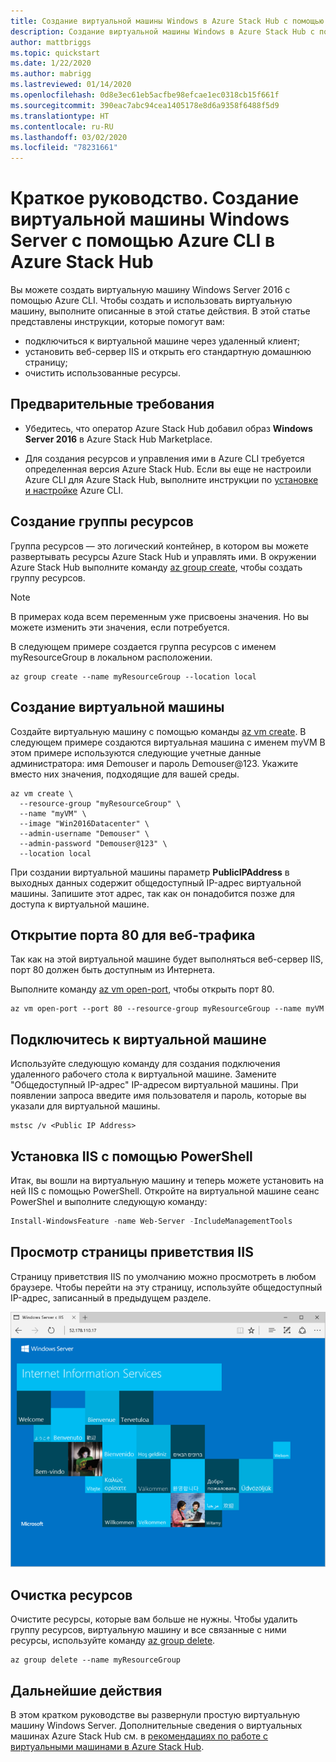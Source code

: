 ```yaml
---
title: Создание виртуальной машины Windows в Azure Stack Hub с помощью Azure CLI
description: Создание виртуальной машины Windows в Azure Stack Hub с помощью Azure CLI
author: mattbriggs
ms.topic: quickstart
ms.date: 1/22/2020
ms.author: mabrigg
ms.lastreviewed: 01/14/2020
ms.openlocfilehash: 0d8e3ec61eb5acfbe98efcae1ec0318cb15f661f
ms.sourcegitcommit: 390eac7abc94cea1405178e8d6a9358f6488f5d9
ms.translationtype: HT
ms.contentlocale: ru-RU
ms.lasthandoff: 03/02/2020
ms.locfileid: "78231661"
---
```

# <a name="quickstart-create-a-windows-server-virtual-machine-using-azure-cli-in-azure-stack-hub"></a>Краткое руководство. Создание виртуальной машины Windows Server с помощью Azure CLI в Azure Stack Hub

Вы можете создать виртуальную машину Windows Server 2016 с помощью Azure CLI. Чтобы создать и использовать виртуальную машину, выполните описанные в этой статье действия. В этой статье представлены инструкции, которые помогут вам:

* подключиться к виртуальной машине через удаленный клиент;
* установить веб-сервер IIS и открыть его стандартную домашнюю страницу;
* очистить использованные ресурсы.

## <a name="prerequisites"></a>Предварительные требования

* Убедитесь, что оператор Azure Stack Hub добавил образ **Windows Server 2016** в Azure Stack Hub Marketplace.

* Для создания ресурсов и управления ими в Azure CLI требуется определенная версия Azure Stack Hub. Если вы еще не настроили Azure CLI для Azure Stack Hub, выполните инструкции по [установке и настройке](azure-stack-version-profiles-azurecli2.md) Azure CLI.

## <a name="create-a-resource-group"></a>Создание группы ресурсов

Группа ресурсов — это логический контейнер, в котором вы можете развертывать ресурсы Azure Stack Hub и управлять ими. В окружении Azure Stack Hub выполните команду [az group create](/cli/azure/group#az-group-create), чтобы создать группу ресурсов.

> [!NOTE]
>  В примерах кода всем переменным уже присвоены значения. Но вы можете изменить эти значения, если потребуется.

В следующем примере создается группа ресурсов с именем myResourceGroup в локальном расположении.

```cli
az group create --name myResourceGroup --location local
```

## <a name="create-a-virtual-machine"></a>Создание виртуальной машины

Создайте виртуальную машину с помощью команды [az vm create](/cli/azure/vm#az-vm-create). В следующем примере создаются виртуальная машина с именем myVM В этом примере используются следующие учетные данные администратора: имя Demouser и пароль Demouser@123. Укажите вместо них значения, подходящие для вашей среды.

```cli
az vm create \
  --resource-group "myResourceGroup" \
  --name "myVM" \
  --image "Win2016Datacenter" \
  --admin-username "Demouser" \
  --admin-password "Demouser@123" \
  --location local
```

При создании виртуальной машины параметр **PublicIPAddress** в выходных данных содержит общедоступный IP-адрес виртуальной машины. Запишите этот адрес, так как он понадобится позже для доступа к виртуальной машине.

## <a name="open-port-80-for-web-traffic"></a>Открытие порта 80 для веб-трафика

Так как на этой виртуальной машине будет выполняться веб-сервер IIS, порт 80 должен быть доступным из Интернета.

Выполните команду [az vm open-port](/cli/azure/vm), чтобы открыть порт 80.

```cli
az vm open-port --port 80 --resource-group myResourceGroup --name myVM
```

## <a name="connect-to-the-virtual-machine"></a>Подключитесь к виртуальной машине

Используйте следующую команду для создания подключения удаленного рабочего стола к виртуальной машине. Замените "Общедоступный IP-адрес" IP-адресом виртуальной машины. При появлении запроса введите имя пользователя и пароль, которые вы указали для виртуальной машины.

```
mstsc /v <Public IP Address>
```

## <a name="install-iis-using-powershell"></a>Установка IIS с помощью PowerShell

Итак, вы вошли на виртуальную машину и теперь можете установить на ней IIS с помощью PowerShell. Откройте на виртуальной машине сеанс PowerShel и выполните следующую команду:

```powershell
Install-WindowsFeature -name Web-Server -IncludeManagementTools
```

## <a name="view-the-iis-welcome-page"></a>Просмотр страницы приветствия IIS

Страницу приветствия IIS по умолчанию можно просмотреть в любом браузере. Чтобы перейти на эту страницу, используйте общедоступный IP-адрес, записанный в предыдущем разделе.

![Сайт IIS по умолчанию](./media/azure-stack-quick-create-vm-windows-cli/default-iis-website.png)

## <a name="clean-up-resources"></a>Очистка ресурсов

Очистите ресурсы, которые вам больше не нужны. Чтобы удалить группу ресурсов, виртуальную машину и все связанные с ними ресурсы, используйте команду [az group delete](/cli/azure/group#az-group-delete).

```cli
az group delete --name myResourceGroup
```

## <a name="next-steps"></a>Дальнейшие действия

В этом кратком руководстве вы развернули простую виртуальную машину Windows Server. Дополнительные сведения о виртуальных машинах Azure Stack Hub см. в [рекомендациях по работе с виртуальными машинами в Azure Stack Hub](azure-stack-vm-considerations.md).
